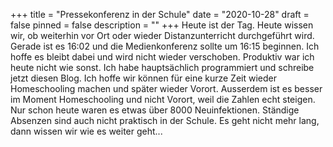 +++
title = "Pressekonferenz in der Schule"
date = "2020-10-28"
draft = false
pinned = false
description = ""
+++
Heute ist der Tag. Heute wissen wir, ob weiterhin vor Ort oder wieder Distanzunterricht durchgeführt wird. Gerade ist es 16:02 und die Medienkonferenz sollte um 16:15 beginnen. Ich hoffe es bleibt dabei und wird nicht wieder verschoben. Produktiv war ich heute nicht wie sonst. Ich habe hauptsächlich programmiert und schreibe jetzt diesen Blog. Ich hoffe wir können für eine kurze Zeit wieder Homeschooling machen und später wieder Vorort. Ausserdem ist es besser im Moment Homeschooling und nicht Vorort, weil die Zahlen echt steigen. Nur schon heute waren es etwas über 8000 Neuinfektionen. Ständige Absenzen sind auch nicht praktisch in der Schule. Es geht nicht mehr lang, dann wissen wir wie es weiter geht...